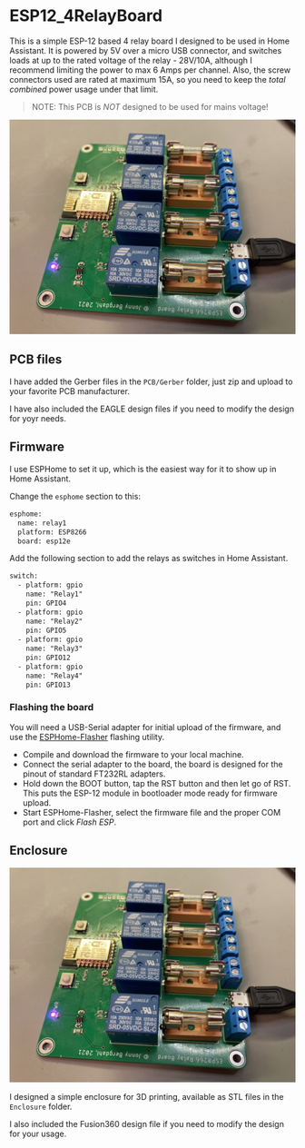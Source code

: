 # ESP12_4RelayBoard

This is a simple ESP-12 based 4 relay board I designed to be used in Home Assistant. It is powered by 5V over a micro USB connector,
and switches loads at up to the rated voltage of the relay - 28V/10A, although I recommend limiting the power to max 6 Amps per channel.
Also, the screw connectors used are rated at maximum 15A, so you need to keep the _total combined_ power usage under that limit.

> NOTE: This PCB is _NOT_ designed to be used for mains voltage!

![Board](images/IMG_1840.jpeg "Board")

## PCB files

I have added the Gerber files in the `PCB/Gerber` folder, just zip and upload to your favorite PCB manufacturer.

I have also included the EAGLE design files if you need to modify the design for yoyr needs.

## Firmware

I use ESPHome to set it up, which is the easiest way for it to show up in Home Assistant. 

Change the `esphome` section to this:

```
esphome:
  name: relay1
  platform: ESP8266
  board: esp12e
```
Add the following section to add the relays as switches in Home Assistant.

```
switch:
  - platform: gpio
    name: "Relay1"
    pin: GPIO4
  - platform: gpio
    name: "Relay2"
    pin: GPIO5
  - platform: gpio
    name: "Relay3"
    pin: GPIO12
  - platform: gpio
    name: "Relay4"
    pin: GPIO13
```

### Flashing the board

You will need a USB-Serial adapter for initial upload of the firmware, and use the [ESPHome-Flasher](https://github.com/esphome/esphome-flasher) flashing utility.

 - Compile and download the firmware to your local machine.
 - Connect the serial adapter to the board, the board is designed for the pinout of standard FT232RL adapters.
 - Hold down the BOOT button, tap the RST button and then let go of RST. This puts the ESP-12 module in bootloader mode ready for firmware upload.
 - Start ESPHome-Flasher, select the firmware file and the proper COM port and click _Flash ESP_.

## Enclosure

![Enclosure](images/IMG_1840.jpeg "Enclosure")

I designed a simple enclosure for 3D printing, available as STL files in the `Enclosure` folder. 

I also included the Fusion360 design file if you need to modify the design for your usage. 
